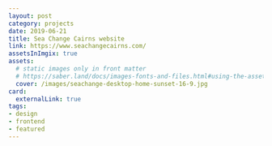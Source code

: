 ```yaml
---
layout: post
category: projects
date: 2019-06-21
title: Sea Change Cairns website
link: https://www.seachangecairns.com/
assetsInImgix: true
assets:
  # static images only in front matter
  # https://saber.land/docs/images-fonts-and-files.html#using-the-assets-page-attribute
  cover: /images/seachange-desktop-home-sunset-16-9.jpg
card:
  externalLink: true
tags: 
- design
- frontend
- featured
---
```


